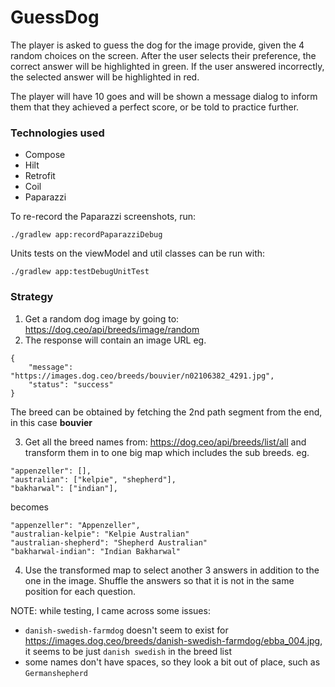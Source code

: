 # GuessDog

The player is asked to guess the dog for the image provide, given the 4 random choices on the screen. After the user selects their preference, the correct answer will be highlighted in green. If the user answered incorrectly, the selected answer will be highlighted in red.

The player will have 10 goes and will be shown a message dialog to inform them that they achieved a perfect score, or be told to practice further.

### Technologies used
* Compose
* Hilt
* Retrofit
* Coil
* Paparazzi

To re-record the Paparazzi screenshots, run:
```
./gradlew app:recordPaparazziDebug
```

Units tests on the viewModel and util classes can be run with:
```
./gradlew app:testDebugUnitTest
```

### Strategy
1. Get a random dog image by going to: https://dog.ceo/api/breeds/image/random
2. The response will contain an image URL eg.
```
{
	"message": "https://images.dog.ceo/breeds/bouvier/n02106382_4291.jpg",
	"status": "success"
}
```
The breed can be obtained by fetching the 2nd path segment from the end, in this case **bouvier**

3. Get all the breed names from: https://dog.ceo/api/breeds/list/all and transform them in to one big map which includes the sub breeds.
eg. 
```
"appenzeller": [],
"australian": ["kelpie", "shepherd"],
"bakharwal": ["indian"],
```

becomes
```
"appenzeller": "Appenzeller",
"australian-kelpie": "Kelpie Australian"
"australian-shepherd": "Shepherd Australian"
"bakharwal-indian": "Indian Bakharwal"
```

4. Use the transformed map to select another 3 answers in addition to the one in the image. Shuffle the answers so that it is not in the same position for each question.

NOTE: while testing, I came across some issues:
- `danish-swedish-farmdog` doesn't seem to exist for https://images.dog.ceo/breeds/danish-swedish-farmdog/ebba_004.jpg, it seems to be just `danish swedish` in the breed list
- some names don't have spaces, so they look a bit out of place, such as `Germanshepherd`
